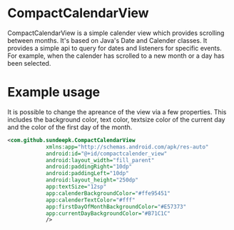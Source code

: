 # CompactCalendarView
CompactCalendarView is a simple calender view which provides scrolling between months. It's based on Java's Date and Calender classes. It provides a simple api to query for dates and listeners for specific events.  For example, when the calender has scrolled to a new month or a day has been selected.

# Example usage
It is possible to change the apreance of the view via a few properties. This includes the background color, text color, textsize color of the current day and the color of the first day of the month.

```xml
<com.github.sundeepk.CompactCalendarView
            xmlns:app="http://schemas.android.com/apk/res-auto"
            android:id="@+id/compactcalender_view"
            android:layout_width="fill_parent"
            android:paddingRight="10dp"
            android:paddingLeft="10dp"
            android:layout_height="250dp"
            app:textSize="12sp"
            app:calenderBackgroundColor="#ffe95451"
            app:calenderTextColor="#fff"
            app:firstDayOfMonthBackgroundColor="#E57373"
            app:currentDayBackgroundColor="#B71C1C" 
            />
```
